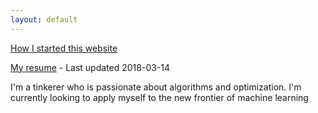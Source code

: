 ```yaml
---
layout: default
---
```


[How I started this website](website-getting-started)

[My resume](Michael_Luong_Resume.pdf) - Last updated 2018-03-14 

I'm a tinkerer who is passionate about algorithms and optimization. I'm currently looking to apply myself to the new frontier of machine learning
